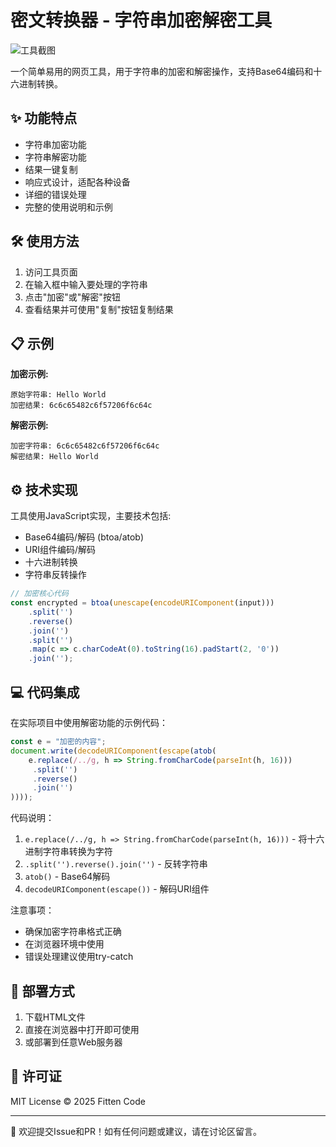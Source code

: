 # 密文转换器 - 字符串加密解密工具

![工具截图](https://via.placeholder.com/800x400?text=密文转换器截图)

一个简单易用的网页工具，用于字符串的加密和解密操作，支持Base64编码和十六进制转换。

## ✨ 功能特点

- 字符串加密功能
- 字符串解密功能
- 结果一键复制
- 响应式设计，适配各种设备
- 详细的错误处理
- 完整的使用说明和示例

## 🛠️ 使用方法

1. 访问工具页面
2. 在输入框中输入要处理的字符串
3. 点击"加密"或"解密"按钮
4. 查看结果并可使用"复制"按钮复制结果

## 📋 示例

**加密示例:**
```
原始字符串: Hello World
加密结果: 6c6c65482c6f57206f6c64c
```

**解密示例:**
```
加密字符串: 6c6c65482c6f57206f6c64c
解密结果: Hello World
```

## ⚙️ 技术实现

工具使用JavaScript实现，主要技术包括:
- Base64编码/解码 (btoa/atob)
- URI组件编码/解码
- 十六进制转换
- 字符串反转操作

```javascript
// 加密核心代码
const encrypted = btoa(unescape(encodeURIComponent(input)))
    .split('')
    .reverse()
    .join('')
    .split('')
    .map(c => c.charCodeAt(0).toString(16).padStart(2, '0'))
    .join('');
```

## 💻 代码集成

在实际项目中使用解密功能的示例代码：

```javascript
const e = "加密的内容";
document.write(decodeURIComponent(escape(atob(
    e.replace(/../g, h => String.fromCharCode(parseInt(h, 16)))
     .split('')
     .reverse()
     .join('')
))));
```

代码说明：
1. `e.replace(/../g, h => String.fromCharCode(parseInt(h, 16)))` - 将十六进制字符串转换为字符
2. `.split('').reverse().join('')` - 反转字符串
3. `atob()` - Base64解码
4. `decodeURIComponent(escape())` - 解码URI组件

注意事项：
- 确保加密字符串格式正确
- 在浏览器环境中使用
- 错误处理建议使用try-catch

## 🚀 部署方式

1. 下载HTML文件
2. 直接在浏览器中打开即可使用
3. 或部署到任意Web服务器

## 📜 许可证

MIT License © 2025 Fitten Code

---

🙏 欢迎提交Issue和PR！如有任何问题或建议，请在讨论区留言。
